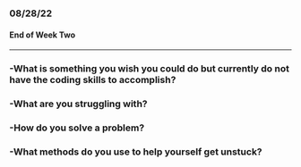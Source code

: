 ### 08/28/22

#### **End of Week Two**

---

### -**What is something you wish you could do but currently do not have the coding skills to accomplish?**
### -**What are you struggling with?**
### -**How do you solve a problem?** 
### -**What methods do you use to help yourself get unstuck?**

